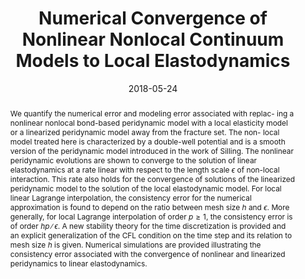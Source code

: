 ---
title: "Numerical Convergence of Nonlinear Nonlocal Continuum Models to Local Elastodynamics"

authors:
- admin
- "Robert Lipton"
author_notes:
- ''
- "Corresponding author"
date: "2018-05-24"
doi: "10.1002/nme.5791"

# Schedule page publish date (NOT publication's date).
publishDate: "2025-01-01"

# Publication type.
publication_types: ["article-journal"]

# Publication name and optional abbreviated publication name.
publication: "*International Journal for Numerical Methods in Engineering*"
publication_short: "IJNME"

abstract: "We quantify the numerical error and modeling error associated with replac- ing a nonlinear nonlocal bond-based peridynamic model with a local elasticity model or a linearized peridynamic model away from the fracture set. The non- local model treated here is characterized by a double-well potential and is a smooth version of the peridynamic model introduced in the work of Silling. The nonlinear peridynamic evolutions are shown to converge to the solution of linear elastodynamics at a rate linear with respect to the length scale $\\epsilon$ of non-local interaction. This rate also holds for the convergence of solutions of the linearized peridynamic model to the solution of the local elastodynamic model. For local linear Lagrange interpolation, the consistency error for the numerical approximation is found to depend on the ratio between mesh size $h$ and $\\epsilon$. More generally, for local Lagrange interpolation of order $p\\geq 1$, the consistency error is of order $hp∕\\epsilon$. A new stability theory for the time discretization is provided and an explicit generalization of the CFL condition on the time step and its relation to mesh size $h$ is given. Numerical simulations are provided illustrating the consistency error associated with the convergence of nonlinear and linearized peridynamics to linear elastodynamics."

# Summary. An optional shortened abstract.
summary: ''

tags:
- Numerical Methods
- Mechanics
- Peridynamics
- Fracture Mechanics
- Elastodynamics
featured: true

# links:
url_pdf: ''
url_code: ''
url_source: 'https://doi.org/10.1002/nme.5791'
---